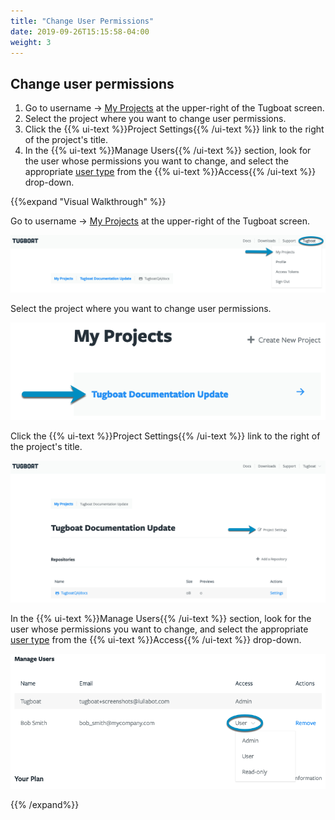 ```yaml
---
title: "Change User Permissions"
date: 2019-09-26T15:15:58-04:00
weight: 3
---
```


## Change user permissions

1. Go to username -> [My Projects](https://dashboard.tugboat.qa/projects) at the
   upper-right of the Tugboat screen.
2. Select the project where you want to change user permissions.
3. Click the {{% ui-text %}}Project Settings{{% /ui-text %}} link to the right
   of the project's title.
4. In the {{% ui-text %}}Manage Users{{% /ui-text %}} section, look for the user
   whose permissions you want to change, and select the appropriate
   [user type](#user-permission-levels-explained) from the
   {{% ui-text %}}Access{{% /ui-text %}} drop-down.

{{%expand "Visual Walkthrough" %}}

Go to username -> [My Projects](https://dashboard.tugboat.qa/projects) at the
upper-right of the Tugboat screen.

![Go to username -> My Projects](../../_images/go-to-user-my-projects.png)

Select the project where you want to change user permissions.

![Select the project](../../_images/select-a-project.png)

Click the {{% ui-text %}}Project Settings{{% /ui-text %}} link to the right of
the project's title.

![Click Project Settings](../../_images/click-project-settings-link.png)

In the {{% ui-text %}}Manage Users{{% /ui-text %}} section, look for the user
whose permissions you want to change, and select the appropriate
[user type](#user-permission-levels-explained) from the
{{% ui-text %}}Access{{% /ui-text %}} drop-down.

![Go to Manage Users, click the Access drop-down and select new permissions](../../_images/change-user-permissions-access-drop-down.png)

{{% /expand%}}
